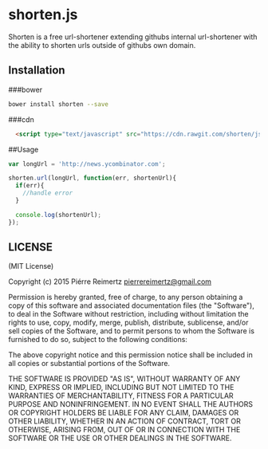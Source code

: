 shorten.js
================

Shorten is a free url-shortener extending githubs internal url-shortener with the ability to shorten urls outside of githubs own domain.

## Installation

###bower
```bash
bower install shorten --save
```

###cdn
```html
  <script type="text/javascript" src="https://cdn.rawgit.com/shorten/js/master/dist/0.2.2/shorten.js"></script>

```
##Usage


```javascript
var longUrl = 'http://news.ycombinator.com';

shorten.url(longUrl, function(err, shortenUrl){
  if(err){
    //handle error
  }

  console.log(shortenUrl);
});
```

## LICENSE

(MIT License)

Copyright (c) 2015 Piérre Reimertz <pierrereimertz@gmail.com>

Permission is hereby granted, free of charge, to any person obtaining
a copy of this software and associated documentation files (the
"Software"), to deal in the Software without restriction, including
without limitation the rights to use, copy, modify, merge, publish,
distribute, sublicense, and/or sell copies of the Software, and to
permit persons to whom the Software is furnished to do so, subject to
the following conditions:

The above copyright notice and this permission notice shall be
included in all copies or substantial portions of the Software.

THE SOFTWARE IS PROVIDED "AS IS", WITHOUT WARRANTY OF ANY KIND,
EXPRESS OR IMPLIED, INCLUDING BUT NOT LIMITED TO THE WARRANTIES OF
MERCHANTABILITY, FITNESS FOR A PARTICULAR PURPOSE AND
NONINFRINGEMENT. IN NO EVENT SHALL THE AUTHORS OR COPYRIGHT HOLDERS BE
LIABLE FOR ANY CLAIM, DAMAGES OR OTHER LIABILITY, WHETHER IN AN ACTION
OF CONTRACT, TORT OR OTHERWISE, ARISING FROM, OUT OF OR IN CONNECTION
WITH THE SOFTWARE OR THE USE OR OTHER DEALINGS IN THE SOFTWARE.
